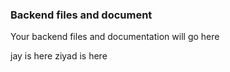 ### Backend files and document

Your backend files and documentation will go here

jay is here
ziyad is here